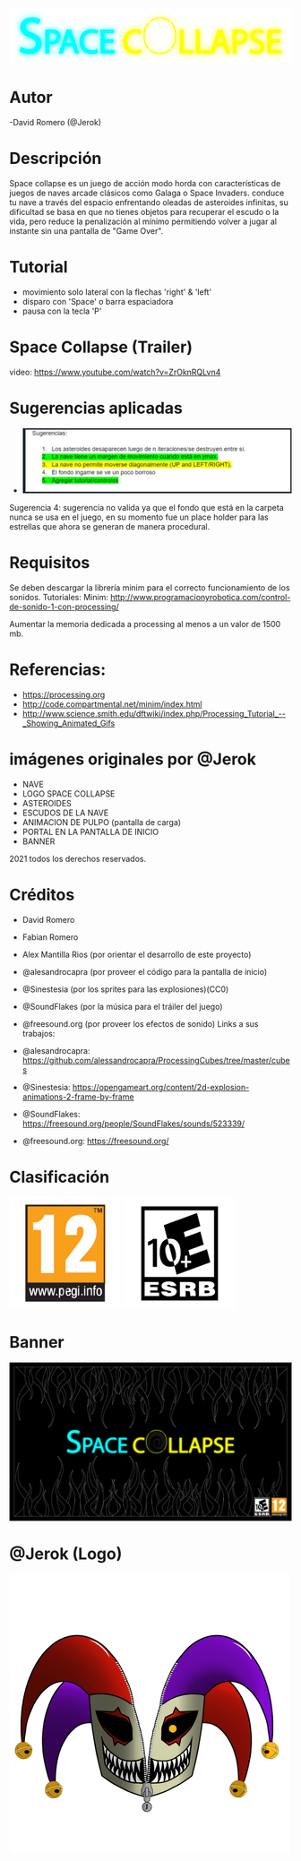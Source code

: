 ![Logospacecollapse](https://github.com/Computer-Programming-I-UIS/game-spacecollapse/blob/master/ReadMe_Images/Logo.png)

# Autor
-David Romero (@Jerok)
# Descripción
Space collapse es un juego de acción modo horda con características de juegos de naves arcade clásicos como Galaga o Space Invaders. conduce tu nave a través del espacio enfrentando oleadas de asteroides infinitas, su dificultad se basa en que no tienes objetos para recuperar el escudo o la vida, pero reduce la penalización al mínimo permitiendo volver a jugar al instante sin una pantalla de "Game Over".

# Tutorial

- movimiento solo lateral con la flechas 'right' & 'left'
- disparo con 'Space' o barra espaciadora
- pausa con la tecla 'P'

# Space Collapse (Trailer)

video: https://www.youtube.com/watch?v=ZrOknRQLvn4

# Sugerencias aplicadas

- ![Sugerencias](https://github.com/Computer-Programming-I-UIS/game-spacecollapse/blob/master/ReadMe_Images/Sugerencias.png)

Sugerencia 4: sugerencia no valida ya que el fondo que está en la carpeta nunca se usa en el juego, en su momento fue un place holder para las estrellas que ahora se generan de manera procedural.  


# Requisitos
Se deben descargar la librería minim para el correcto funcionamiento de los sonidos.
Tutoriales:
Minim: http://www.programacionyrobotica.com/control-de-sonido-1-con-processing/

Aumentar la memoria dedicada a processing al menos a un valor de 1500 mb.
# Referencias:
 - https://processing.org
 - http://code.compartmental.net/minim/index.html
 - http://www.science.smith.edu/dftwiki/index.php/Processing_Tutorial_--_Showing_Animated_Gifs
 
# imágenes originales por @Jerok
- NAVE
- LOGO SPACE COLLAPSE
- ASTEROIDES
- ESCUDOS DE LA NAVE
- ANIMACION DE PULPO (pantalla de carga)
- PORTAL EN LA PANTALLA DE INICIO
- BANNER

2021 todos los derechos reservados.

# Créditos
- David Romero
- Fabian Romero
- Alex Mantilla Rios (por orientar el desarrollo de este proyecto)
- @alesandrocapra (por proveer el código para la pantalla de inicio)
- @Sinestesia (por los sprites para las explosiones)(CC0)
- @SoundFlakes (por la música para el tráiler del juego)
- @freesound.org (por proveer los efectos de sonido)
Links a sus trabajos:

- @alesandrocapra: https://github.com/alessandrocapra/ProcessingCubes/tree/master/cubes
- @Sinestesia: https://opengameart.org/content/2d-explosion-animations-2-frame-by-frame
- @SoundFlakes: https://freesound.org/people/SoundFlakes/sounds/523339/
- @freesound.org: https://freesound.org/


# Clasificación 
![Logo1](https://github.com/Computer-Programming-I-UIS/game-spacecollapse/blob/master/ReadMe_Images/PEGI.png)
![Logo2](https://github.com/Computer-Programming-I-UIS/game-spacecollapse/blob/master/ReadMe_Images/ESBR.png)

# Banner

![Banner](https://github.com/Computer-Programming-I-UIS/game-spacecollapse/blob/master/ReadMe_Images/Banner.png)

# @Jerok (Logo)
![Logo2](https://github.com/Computer-Programming-I-UIS/game-spacecollapse/blob/master/ReadMe_Images/JerokLogo.png)
